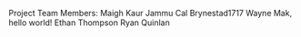 Project Team Members:
Maigh Kaur Jammu 
Cal Brynestad1717 
Wayne Mak, hello world!
Ethan Thompson
Ryan Quinlan 
